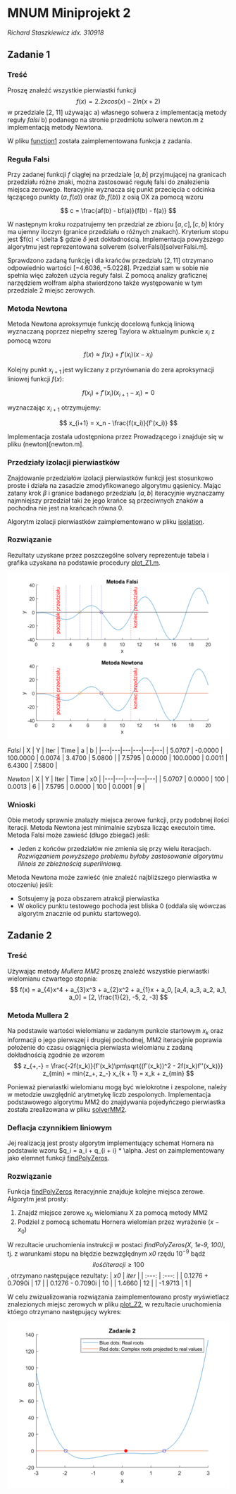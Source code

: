 # MNUM Miniprojekt 2
_Richard Staszkiewicz idx. 310918_

## Zadanie 1

### Treść
Proszę znaleźć wszystkie pierwiastki funkcji 
$$
f(x) = 2.2xcos(x) - 2ln(x+2)
$$
w przedziale [2, 11] używając
a) własnego solwera z implementacją metody reguły *falsi*
b) podanego na stronie przedmiotu solwera newton.m z implementacją metody Newtona.

W pliku [function1](function1.m) została zaimplementowana funkcja z zadania.

### Reguła Falsi
Przy zadanej funkcji $f$ ciągłej na przedziale $[a, b]$ przyjmującej na granicach przedziału różne znaki,
można zastosować regułę falsi do znalezienia miejsca zerowego. Iteracyjnie wyznacza się punkt przecięcia c odcinka łączącego
punkty $(a, f(a))$ oraz $(b, f(b))$ z osią OX za pomocą wzoru

$$
c = \frac{af(b) - bf(a)}{f(b) - f(a)}
$$

W następnym kroku rozpatrujemy ten przedział ze zbioru ${[a, c], [c, b]}$ który ma ujemny iloczyn (granice przedziału o różnych znakach).
Kryterium stopu jest $f(c) < \delta $ gdzie $\delta$ jest dokładnością. Implementacja powyższego algorytmu jest reprezentowana solverem (solverFalsi)[solverFalsi.m].

Sprawdzono zadaną funkcję i dla krańców przedziału $[2, 11]$ otrzymano odpowiednio wartości $[-4.6036, -5.0228]$.
Przedział sam w sobie nie spełnia więc założeń użycia reguły falsi. Z pomocą analizy graficznej narzędziem wolfram alpha stwierdzono także występowanie w tym przedziale 2 miejsc zerowych.

### Metoda Newtona
Metoda Newtona aproksymuje funkcję docelową funkcją liniową wyznaczaną poprzez niepełny szereg Taylora w aktualnym punkcie $x_{i}$ z pomocą wzoru

$$
f(x) \approx f(x_i) + f'(x_i)(x - x_i) 
$$

Kolejny punkt $x_{i+1}$ jest wyliczany z przyrównania do zera aproksymacji liniowej funkcji $f(x)$:

$$
f(x_i) + f'(x_i)(x_{i+1} - x_i) = 0
$$

wyznaczając $x_{i+1}$ otrzymujemy:

$$
x_{i+1} = x_n - \frac{f(x_i)}{f'(x_i)}
$$

Implementacja została udostępniona przez Prowadzącego i znajduje się w pliku (newton)[newton.m].

### Przedziały izolacji pierwiastków
Znajdowanie przedziałów izolacji pierwiastków funkcji jest stosunkowo proste i działa na zasadzie zmodyfikowanego algorytmu gąsienicy. Mając zatany krok $\beta$ i granice badanego przedziału $[a, b]$
iteracyjnie wyznaczamy najmniejszy przedział taki że jego krańce są przeciwnych znaków a pochodna nie jest na krańcach równa 0. 

Algorytm izolacji pierwiastków zaimplementowano w pliku [isolation](isolation.m).

### Rozwiązanie
Rezultaty uzyskane przez poszczególne solvery reprezentuje tabela i grafika uzyskana na podstawie procedury [plot_Z1.m](plot_Z1).

![](Z1.png)

_*Falsi*_
| X  | Y  | Iter  | Time  | a  | b  |
|---|---|---|---|---|---|
| 5.0707  | -0.0000 | 100.0000  |  0.0074  |  3.4700  |  5.0800 |
| 7.5795  |  0.0000 | 100.0000  |  0.0011  |  6.4300  |  7.5800 |

_*Newton*_
| X  | Y  | Iter  | Time  | x0 |
|---|---|---|---|---|
| 5.0707  | 0.0000  |  100  |  0.0013  |  6 |
|   7.5795  |  0.0000  | 100  |  0.0001  |  9 |

### Wnioski
Obie metody sprawnie znalazły miejsca zerowe funkcji, przy podobnej ilości iteracji. Metoda Newtona jest minimalnie szybsza licząc executoin time.
Metoda Falsi może zawieść (długo zbiegać) jeśli:
* Jeden z końców przedziałów nie zmienia się przy wielu iteracjach.
_Rozwiązaniem powyższego problemu byłoby zastosowanie algorytmu Illinois ze zbieżnością superliniową._

Metoda Newtona może zawieść (nie znaleźć najbliższego pierwiastka w otoczeniu) jeśli:
* Sotsujemy ją poza obszarem atrakcji pierwiastka
* W okolicy punktu testowego pochoda jest bliska 0 (oddala się wówczas algorytm znacznie od punktu startowego).

## Zadanie 2

### Treść
Używając metody *Mullera MM2* proszę znaleźć wszystkie pierwiastki wielomianu czwartego stopnia:
$$
f(x) = a_{4}x^4 + a_{3}x^3 + a_{2}x^2 + a_{1}x + a_0, [a_4, a_3, a_2, a_1, a_0] = [2, \frac{1}{2}, -5, 2, -3]
$$

### Metoda Mullera 2
Na podstawie wartości wielomianu w zadanym punkcie startowym $x_k$ oraz informacji o jego pierwszej i drugiej pochodnej, MM2 iteracyjnie poprawia położenie do czasu osiągnięcia pierwiasta wielomianu z zadaną dokładnością zgodnie ze wzorem
$$
z_{+,-} = \frac{-2f(x_k)}{f'(x_k)\pm\sqrt{(f'(x_k))^2 - 2f(x_k)f''(x_k)}}
z_{min} = min{z_+, z_-}
x_{k + 1} = x_k + z_{min}
$$

Ponieważ pierwiastki wielomianu mogą być wielokrotne i zespolone, należy w metodzie uwzględnić arytmetykę liczb zespolonych.
Implementacja podstawowego algorytmu MM2 do znajdywania pojedyńczego pierwiastka została zrealizowana w pliku [solverMM2](solverMM2.m).

### Deflacja czynnikiem liniowym
Jej realizacją jest prosty algorytm implementujący schemat Hornera na podstawie wzoru $q_i = a_i + q_{i + i} * \alpha. Jest on zaimplementowany jako elemnet funkcji [findPolyZeros](findPolyZeros.m).

### Rozwiązanie
Funkcja [findPolyZeros](findPolyZeros.m) iteracyjnnie znajduje kolejne miejsca zerowe. Algorytm jest prosty:
1. Znajdź miejsce zerowe $x_0$ wielomianu X za pomocą metody MM2
2. Podziel z pomocą schematu Hornera wielomian przez wyrażenie $(x - x_0)$

W rezultacie uruchomienia instrukcji w postaci _findPolyZeros(X, 1e-9, 100)_, tj. z warunkami stopu na błędzie bezwzględnym _x0_ rzędu $10^{-9}$ bądź $$ilość iteracji \ge 100$$, otrzymano następujące rezultaty:
| *x0* | *iter* |
| :---: | :---: |
| 0.1276 + 0.7090i | 17 |
| 0.1276 - 0.7090i | 10 |
| 1.4660 | 12 |
| -1.9713 | 1 |

W celu zwizualizowania rozwiązania zaimplementowano prosty wyświetlacz znalezionych miejsc zerowych w pliku [plot_Z2](plot_Z2.m), w rezultacie uruchomienia któego otrzymano następujący wykres:

![](Z2.png)